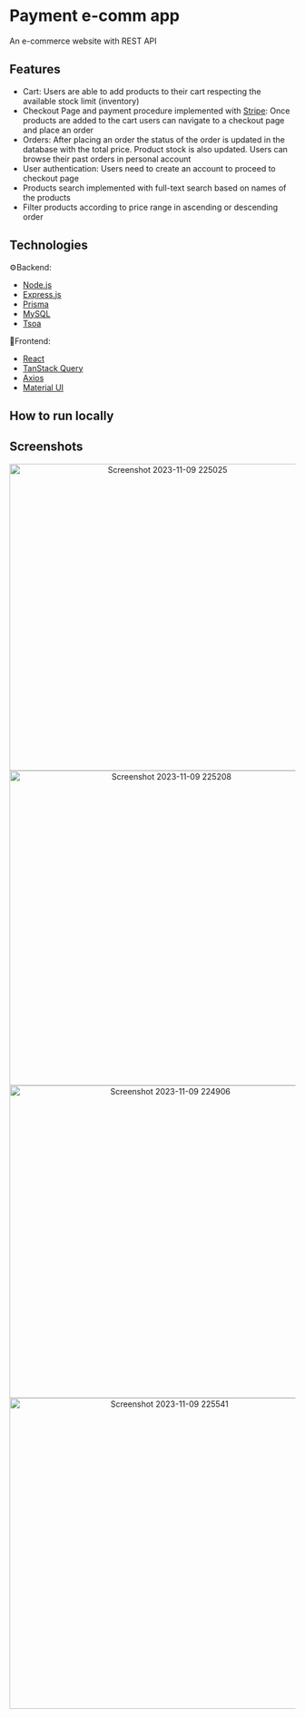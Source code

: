 # Payment e-comm app
An e-commerce website with REST API

## Features ##
* Cart: Users are able to add products to their cart respecting the available stock limit (inventory)
* Checkout Page and payment procedure implemented with [Stripe](https://stripe.com/en-gb-fr): Once products are added to the cart users can navigate to a checkout page and place an order
* Orders: After placing an order the status of the order is updated in the database with the total price. Product stock is also updated. Users can browse their past orders in personal account
* User authentication: Users need to create an account to proceed to checkout page
* Products search implemented with full-text search based on names of the products
* Filter products according to price range in ascending or descending order

## Technologies ##
⚙️Backend:
* [Node.js](https://nodejs.org/en/docs)
* [Express.js](https://expressjs.com/)
* [Prisma](https://www.prisma.io/docs)
* [MySQL](https://www.mysql.com/)
* [Tsoa](https://tsoa-community.github.io/docs/)

🎨Frontend:
* [React](https://react.dev/)
* [TanStack Query](https://tanstack.com/query/latest/docs/react/overview)
* [Axios](https://axios-http.com/docs/intro)
* [Material UI](https://mui.com/material-ui/)

## How to run locally ##

## Screenshots ##
<p align="center" width="100%">
<img width="541" alt="Screenshot 2023-11-09 225025" src="https://github.com/a-dylean/payment-app/assets/83976465/561c9537-4901-4317-8b6f-81e41d6b0178">
<img width="555" alt="Screenshot 2023-11-09 225208" src="https://github.com/a-dylean/payment-app/assets/83976465/ebbb36d4-cb9a-4416-8316-fa366da7419f">
<img width="551" alt="Screenshot 2023-11-09 224906" src="https://github.com/a-dylean/payment-app/assets/83976465/30319960-85f9-4d43-a66f-495d329dc2b3">
<img width="548" alt="Screenshot 2023-11-09 225541" src="https://github.com/a-dylean/payment-app/assets/83976465/e0646625-76d4-4942-a704-77e0a8aca39a">
</p>
